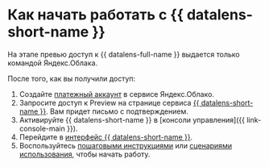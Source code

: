# Как начать работать c {{ datalens-short-name }}

На этапе превью доступ к {{ datalens-full-name }} выдается только командой Яндекс.Облака.

После того, как вы получили доступ:

1. Создайте [платежный аккаунт](../billing/concepts/billing-account.md) в сервисе Яндекс.Облако.
1. Запросите доступ к Preview на странице сервиса [{{ datalens-short-name }}](https://cloud.yandex.ru/services/datalens). Вам придет письмо с подтверждением.
1. Активируйте {{ datalens-short-name }} в [консоли управления]({{ link-console-main }}).
1. Перейдите в [интерфейс {{ datalens-short-name }}](https://datalens.yandex.ru).
1. Воспользуйтесь [пошаговыми инструкциями](operations/index.md) или [сценариями использования](solutions/index.md), чтобы начать работу.
